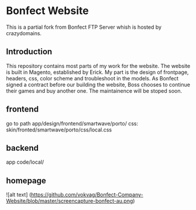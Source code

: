 # Bonfect Website
This is a partial fork from Bonfect FTP Server whish is hosted by crazydomains.

## Introduction
This repository contains most parts of my work for the website. The website is built in Magento, established by Erick. My part is the design of frontpage, headers, css, color scheme and troubleshoot in the models. As Bonfect signed a contract before our building the website, Boss chooses to continue their games and buy another one. The maintainence will be stoped soon.

## frontend
go to path app/design/frontend/smartwave/porto/
css: skin/fronted/smartwave/porto/css/local.css

## backend
app code/local/

## homepage

![alt text] (https://github.com/vokvag/Bonfect-Company-Website/blob/master/screencapture-bonfect-au.png)